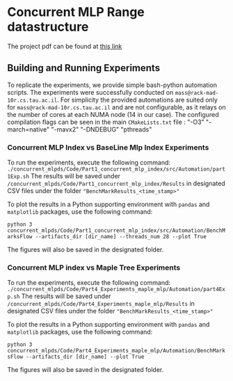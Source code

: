 # Concurrent MLP Range datastructure

The project pdf can be found at [this link][proj_pdf]

[proj_pdf]: https://www.overleaf.com/read/qwhwpczxqvrc

## Building and Running Experiments

To replicate the experiments, we provide simple bash-python automation scripts. The experiments were successfully conducted on `mass@rack-mad-10r.cs.tau.ac.il`.
For simplicity the provided automations are suited only for `mass@rack-mad-10r.cs.tau.ac.il` and are not configurable, as it relays on the number of cores at each NUMA node (14 in our case).
The configured compilation flags can be seen in the main `CMakeLists.txt` file : "-O3" "-march=native" "-mavx2" "-DNDEBUG" "pthreads"

### Concurrent MLP Index vs BaseLine Mlp Index Experiments

To run the experiments, execute the following command:
`./concurrent_mlpds/Code/Part1_concurrent_mlp_index/src/Automation/part1Exp.sh`
The results will be saved under `/concurrent_mlpds/Code/Part1_concurrent_mlp_index/Results` in designated CSV files under the folder
`"BenchMarkResults_<time_stamp>"`

To plot the results in a Python supporting environment with `pandas` and `matplotlib` packages, use the following command:

`python 3 concurrent_mlpds/Code/Part1_concurrent_mlp_index/src/Automation/BenchMarksFlow --artifacts_dir [dir_name] --threads_num 28 --plot True`

The figures will also be saved in the designated folder.


### Concurrent MLP index vs Maple Tree Experiments

To run the experiments, execute the following command:
`./concurrent_mlpds/Code/Part4_Experiments_maple_mlp/Automation/part4Exp.sh`
The results will be saved under `/concurrent_mlpds/Code/Part4_Experiments_maple_mlp/Results` in designated CSV files under the folder
`"BenchMarkResults_<time_stamp>"`

To plot the results in a Python supporting environment with `pandas` and `matplotlib` packages, use the following command:

`python 3 concurrent_mlpds/Code/Part4_Experiments_maple_mlp/Automation/BenchMarksFlow --artifacts_dir [dir_name] --plot True`

The figures will also be saved in the designated folder.